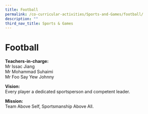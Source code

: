 ```yaml
---
title: Football
permalink: /co-curricular-activities/Sports-and-Games/football/
description: ""
third_nav_title: Sports & Games
---
```

Football
========

**Teachers-in-charge:**  
Mr Issac Jiang  
Mr Mohammad Suhaimi  
Mr Foo Say Yew Johnny

**Vision:**  
Every player a dedicated sportsperson and competent leader.

**Mission:**  
Team Above Self, Sportsmanship Above All.